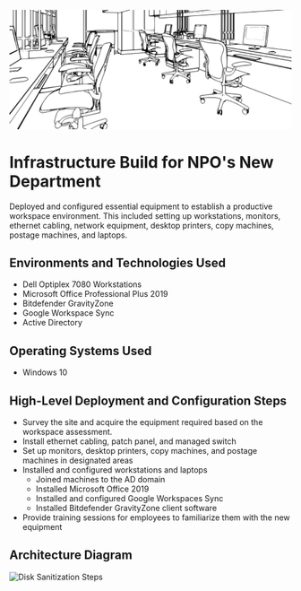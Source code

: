 <p align="center">
<img src="assets/office-logo.jpeg" alt="Logo Text There" />
</p>

# Infrastructure Build for NPO's New Department
Deployed and configured essential equipment to establish a productive workspace environment. This included setting up workstations, monitors, ethernet cabling, network equipment, desktop printers, copy machines, postage machines, and laptops.

## Environments and Technologies Used

- Dell Optiplex 7080 Workstations
- Microsoft Office Professional Plus 2019
- Bitdefender GravityZone
- Google Workspace Sync
- Active Directory

## Operating Systems Used

- Windows 10

## High-Level Deployment and Configuration Steps

- Survey the site and acquire the equipment required based on the workspace assessment.
- Install ethernet cabling, patch panel, and managed switch
- Set up monitors, desktop printers, copy machines, and postage machines in designated areas
- Installed and configured workstations and laptops
    - Joined machines to the AD domain
    - Installed Microsoft Office 2019
    - Installed and configured Google Workspaces Sync
    - Installed Bitdefender GravityZone client software
- Provide training sessions for employees to familiarize them with the new equipment

<h2>Architecture Diagram</h2>

<p>
<img src="https://i.imgur.com/DJmEXEB.png" height="80%" width="80%" alt="Disk Sanitization Steps"/>
</p>
